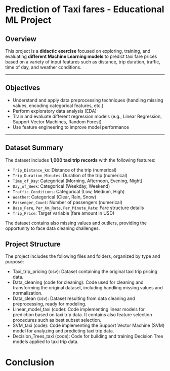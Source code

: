 # Prediction of Taxi fares  - Educational ML Project
## Overview
This project is a **didactic exercise** focused on exploring, training, and evaluating **different Machine Learning models** to predict taxi fare prices based on a variety of input features such as distance, trip duration, traffic, time of day, and weather conditions.

------
## Objectives

- Understand and apply data preprocessing techniques (handling missing values, encoding categorical features, etc.)
- Perform exploratory data analysis (EDA)
- Train and evaluate different regression models (e.g., Linear Regression, Support Vector Machines, Random Forest)
- Use feature engineering to improve model performance
---

## Dataset Summary

The dataset includes **1,000 taxi trip records** with the following features:

- `Trip_Distance_km`: Distance of the trip (numerical)
- `Trip_Duration_Minutes`: Duration of the trip (numerical)
- `Time_of_Day`: Categorical (Morning, Afternoon, Evening, Night)
- `Day_of_Week`: Categorical (Weekday, Weekend)
- `Traffic_Conditions`: Categorical (Low, Medium, High)
- `Weather`: Categorical (Clear, Rain, Snow)
- `Passenger_Count`: Number of passengers (numerical)
- `Base_Fare`, `Per_Km_Rate`, `Per_Minute_Rate`: Fare structure details
- `Trip_Price`: Target variable (fare amount in USD)

The dataset contains also missing values and outliers, providing the opportunity to face data cleaning challenges.

## Project Structure

The project includes the following files and folders, organized by type and purpose:

- Taxi_trip_pricing (csv): Dataset containing the original taxi trip pricing data.
- Data_cleaning (code for cleaning): Code used for cleaning and transforming the original dataset, including handling missing values and normalization.
- Data_clean (csv): Dataset resulting from data cleaning and preprocessing, ready for modeling.
- Linear_model_taxi (code): Code implementing linear models for prediction based on taxi trip data. It contains also feature selection procedures such as best subset selection. 
- SVM_taxi (code): Code implementing the Support Vector Machine (SVM) model for analyzing and predicting taxi trip data.
- Decision_Trees_taxi (code): Code for building and training Decision Tree models applied to taxi trip data.

# Conclusion


